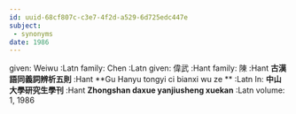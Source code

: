 ```yaml
---
id: uuid-68cf807c-c3e7-4f2d-a529-6d725edc447e
subject: 
 - synonyms
date: 1986
---
```


given: Weiwu :Latn
family: Chen :Latn
given: 偉武 :Hant
family: 陳 :Hant
**古漢語同義詞辨析五則** :Hant
**Gu Hanyu tongyi ci bianxi wu ze ** :Latn
In: 
**中山大學研究生學刊** :Hant
**Zhongshan daxue yanjiusheng xuekan** :Latn
volume: 1, 1986